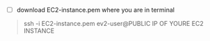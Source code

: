 - [ ] download EC2-instance.pem where you are in terminal

> ssh -i EC2-instance.pem ev2-user@PUBLIC IP OF YOURE EC2 INSTANCE

